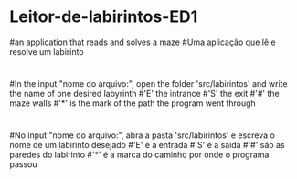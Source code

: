 # Leitor-de-labirintos-ED1
#an application that reads and solves a maze
#Uma aplicação que lê e resolve um labirinto
#
#In the input "nome do arquivo:", open the folder 'src/labirintos' and write the name of one desired labyrinth
#'E' the intrance
#'S' the exit
#'#' the maze walls
#'*' is the mark of the path the program went through
#
#No input "nome do arquivo:", abra a pasta 'src/labirintos' e escreva o nome de um labirinto desejado
#'E' é a entrada
#'S' é a saida
#'#' são as paredes do labirinto
#'*' é a marca do caminho por onde o programa passou
